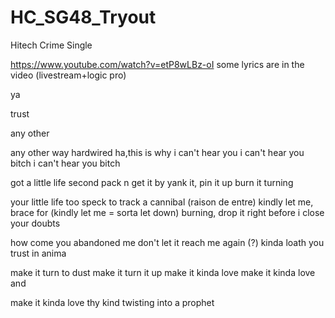 # HC_SG48_Tryout
Hitech Crime Single

https://www.youtube.com/watch?v=etP8wLBz-oI
some lyrics are in the video (livestream+logic pro)

ya

trust

any other

any other way 
hardwired ha,this is why
i can't hear you
i can't hear you bitch
i can't hear you bitch

got a little life 
second pack n get it by
yank it, pin it up
burn it turning

your little life too speck
to track a cannibal (raison de entre) 
kindly let me, brace for (kindly let me = sorta let down)
burning, drop it right before i close your doubts

how come you abandoned me 
don't let it reach me again (?)
kinda loath you
trust in anima

make it turn to dust 
make it turn it up
make it kinda love 
make it kinda love and

make it kinda love thy kind
twisting into a prophet



